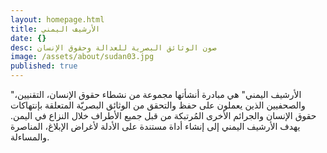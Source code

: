 ```yaml
---
layout: homepage.html
title: الأرشيف اليمني
date: {}
desc: صون الوثائق البصرية للعدالة وحقوق الإنسان
image: /assets/about/sudan03.jpg
published: true
---
```


"الأرشيف اليمني" هي مبادرة أنشأتها مجموعة من نشطاء حقوق الإنسان، التقنيين، والصحفيين الذين يعملون على حفظ والتحقق من الوثائق البصريّة المتعلقة بإنتهاكات حقوق الإنسان والجرائم الأخرى المُرتبكة من قبل جميع الأطراف خلال النزاع في اليمن. يهدف الأرشيف اليمني إلى إنشاء أداة مستندة على الأدلة لأغراض الإبلاغ، المناصرة والمساءلة.
